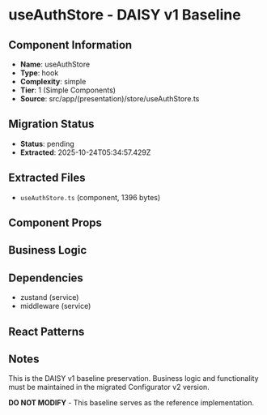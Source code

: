 # useAuthStore - DAISY v1 Baseline

## Component Information

- **Name**: useAuthStore
- **Type**: hook
- **Complexity**: simple
- **Tier**: 1 (Simple Components)
- **Source**: src/app/(presentation)/store/useAuthStore.ts

## Migration Status

- **Status**: pending
- **Extracted**: 2025-10-24T05:34:57.429Z

## Extracted Files

- `useAuthStore.ts` (component, 1396 bytes)

## Component Props



## Business Logic



## Dependencies

- zustand (service)
- middleware (service)

## React Patterns



## Notes

This is the DAISY v1 baseline preservation. Business logic and functionality
must be maintained in the migrated Configurator v2 version.

**DO NOT MODIFY** - This baseline serves as the reference implementation.
